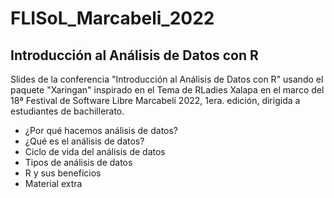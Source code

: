 # FLISoL_Marcabeli_2022

## Introducción al Análisis de Datos con R

Slides de la conferencia "Introducción al Análisis de Datos con R" usando el paquete "Xaringan" inspirado en el Tema de RLadies Xalapa en el marco del 18ª Festival de Software Libre Marcabelí 2022, 1era. edición, dirigida a estudiantes de bachillerato.

* ¿Por qué hacemos análisis de datos?
* ¿Qué es el análisis de datos?
* Ciclo de vida del análisis de datos
* Tipos de análisis de datos
* R y sus beneficios
* Material extra

